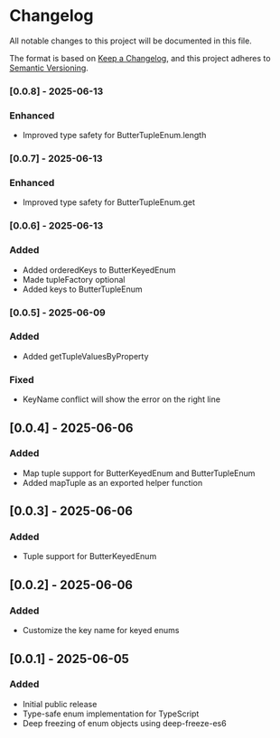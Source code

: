 # Changelog

All notable changes to this project will be documented in this file.

The format is based on [Keep a Changelog](https://keepachangelog.com/en/1.0.0/),
and this project adheres to [Semantic Versioning](https://semver.org/spec/v2.0.0.html).

### [0.0.8] - 2025-06-13

### Enhanced
- Improved type safety for ButterTupleEnum.length

### [0.0.7] - 2025-06-13

### Enhanced
- Improved type safety for ButterTupleEnum.get

### [0.0.6] - 2025-06-13

### Added
- Added orderedKeys to ButterKeyedEnum
- Made tupleFactory optional
- Added keys to ButterTupleEnum


### [0.0.5] - 2025-06-09

### Added
- Added getTupleValuesByProperty

### Fixed
- KeyName conflict will show the error on the right line

## [0.0.4] - 2025-06-06

### Added
- Map tuple support for ButterKeyedEnum and ButterTupleEnum
- Added mapTuple as an exported helper function

## [0.0.3] - 2025-06-06

### Added
- Tuple support for ButterKeyedEnum

## [0.0.2] - 2025-06-06

### Added
- Customize the key name for keyed enums

## [0.0.1] - 2025-06-05

### Added
- Initial public release
- Type-safe enum implementation for TypeScript
- Deep freezing of enum objects using deep-freeze-es6
